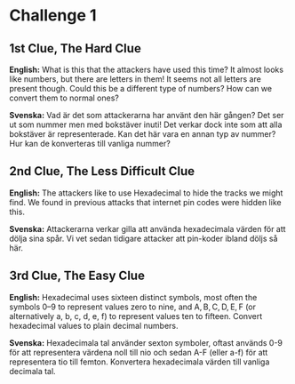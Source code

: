 # Challenge 1

## 1st Clue, The Hard Clue

**English:**
What is this that the attackers have used this time? It almost looks like numbers, but there are letters in them! It seems not all letters are present though. Could this be a different type of numbers? How can we convert them to normal ones?

**Svenska:**
Vad är det som attackerarna har använt den här gången? Det ser ut som nummer men med bokstäver inuti! Det verkar dock inte som att alla bokstäver är representerade. Kan det här vara en annan typ av nummer? Hur kan de konverteras till vanliga nummer?

## 2nd Clue, The Less Difficult Clue

**English:**
The attackers like to use Hexadecimal to hide the tracks we might find. We found in previous attacks that internet pin codes were hidden like this.

**Svenska:**
Attackerarna verkar gilla att använda hexadecimala värden för att dölja sina spår. Vi vet sedan tidigare attacker att pin-koder ibland döljs så här.

## 3rd Clue, The Easy Clue

**English:**
Hexadecimal uses sixteen distinct symbols, most often the symbols 0–9 to represent values zero to nine, and A, B, C, D, E, F (or alternatively a, b, c, d, e, f) to represent values ten to fifteen. Convert hexadecimal values to plain decimal numbers.

**Svenska:**
Hexadecimala tal använder sexton symboler, oftast används 0-9 för att representera värdena noll till nio och sedan A-F (eller a-f) för att representera tio till femton. Konvertera hexadecimala värden till vanliga decimala tal.
